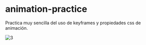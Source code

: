 # animation-practice
Practica muy sencilla del uso de keyframes y propiedades css de animación.

![3](https://github.com/user-attachments/assets/6d69791d-16bb-48fe-864d-5326d47dc012)

